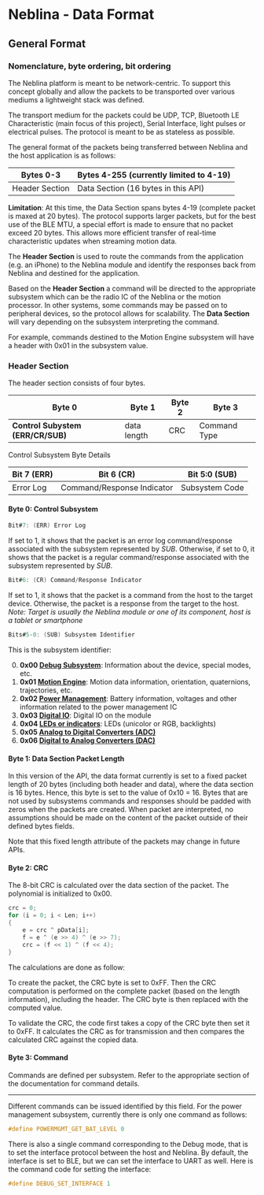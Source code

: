# Neblina - Data Format

## General Format

### Nomenclature, byte ordering, bit ordering

The Neblina platform is meant to be network-centric.  To support this concept globally and allow the packets to be transported over various mediums a lightweight stack was defined.  

The transport medium for the packets could be UDP, TCP, Bluetooth LE Characteristic (main focus of this project), Serial Interface, light pulses or electrical pulses.  The protocol is meant to be as stateless as possible.

The general format of the packets being transferred between Neblina and the host application is as follows:

| Bytes 0-3      | Bytes 4-255 (currently limited to 4-19)    |
|----------------|----------------|
| Header Section | Data Section (16 bytes in this API)  |

**Limitation**: At this time, the Data Section spans bytes 4-19 (complete packet is maxed at 20 bytes).  The protocol supports larger packets, but for the best use of the BLE MTU, a special effort is made to ensure that no packet exceed 20 bytes.  This allows more efficient transfer of real-time characteristic updates when streaming motion data.

The **Header Section** is used to route the commands from the application (e.g. an iPhone) to the Neblina module and identify the responses back from Neblina and destined for the application.

Based on the **Header Section** a command will be directed to the appropriate subsystem which can be the radio IC of the Neblina or the motion processor.  In other systems, some commands may be passed on to peripheral devices, so the protocol allows for scalability.  The **Data Section** will vary depending on the subsystem interpreting the command.

For example, commands destined to the Motion Engine subsystem will have a header with 0x01 in the subsystem value.

### Header Section
The header section consists of four bytes.

|  Byte 0  |  Byte 1 | Byte 2 |   Byte 3   |
|----------|---------|--------|------------|
|    **Control Subystem (ERR/CR/SUB)** | data length|  CRC   |Command Type|

Control Subsystem Byte Details

|  Bit 7 (ERR)    |    Bit 6 (CR)                 | Bit 5:0   (SUB)  |
|--------         |------------                   |---------         |
| Error Log       |Command/Response Indicator     | Subsystem Code   |


#### Byte 0: Control Subsystem
```c 
Bit#7: (ERR) Error Log 
```
If set to 1, it shows that the packet is an error log command/response associated with the subsystem represented by *SUB*. Otherwise, if set to 0, it shows that the packet is a regular command/response associated with the subsystem represented by *SUB*.

```c 
Bit#6: (CR) Command/Response Indicator
```
If set to 1, it shows that the packet is a command from the host to the target device. Otherwise, the packet is a response from the target to the host. *Note: Target is usually the Neblina module or one of its component, host is a tablet or smartphone*

```c 
Bits#5-0: (SUB) Subsystem Identifier
```

This is the subsystem identifier:

0. **0x00 [Debug Subsystem](_debug.md)**: Information about the device, special modes, etc.
1. **0x01 [Motion Engine](_motionenginepackets.md)**: Motion data information, orientation, quaternions, trajectories, etc.
2. **0x02 [Power Management](_powermanagement.md)**: Battery information, voltages and other information related to the power management IC
3. **0x03 [Digital IO](_digitalio.md)**: Digital IO on the module
4. **0x04 [LEDs or indicators](_led.md)**: LEDs (unicolor or RGB, backlights)
5. **0x05 [Analog to Digital Converters (ADC)](_adc.md)**
6. **0x06 [Digital to Analog Converters (DAC)](_dac.md)**

#### Byte 1: Data Section Packet Length

In this version of the API, the data format currently is set to a fixed packet length of 20 bytes (including both header and data), where the data section is 16 bytes. Hence, this byte is set to the value of 0x10 = 16.  Bytes that are not used by subsystems commands and responses should be padded with zeros when the packets are created.  When packet are interpreted, no assumptions should be made on the content of the packet outside of their defined bytes fields.

Note that this fixed length attribute of the packets may change in future APIs.

#### Byte 2: CRC
The 8-bit CRC is calculated over the data section of the packet.  The polynomial is initialized to 0x00.  

```C
crc = 0;
for (i = 0; i < Len; i++)
{
    e = crc ^ pData[i];
    f = e ^ (e >> 4) ^ (e >> 7);
    crc = (f << 1) ^ (f << 4);
}
```    

The calculations are done as follow:

To create the packet, the CRC byte is set to 0xFF.  Then the CRC computation is performed on the complete packet (based on the length information), including the header.  The CRC byte is then replaced with the computed value.

To validate the CRC, the code first takes a copy of the CRC byte then set it to 0xFF.  It calculates the CRC as for transmission and then compares the calculated CRC against the copied data.

#### Byte 3: Command

Commands are defined per subsystem.  Refer to the appropriate section of the documentation for command details.

------

Different commands can be issued identified by this field. For the power management subsystem, currently there is only one command as follows:
```c 
#define POWERMGMT_GET_BAT_LEVEL 0
```
There is also a single command corresponding to the Debug mode, that is to set the interface protocol between the host and Neblina. By default, the interface is set to BLE, but we can set the interface to UART as well. Here is the command code for setting the interface:
```c 
#define DEBUG_SET_INTERFACE 1
```


